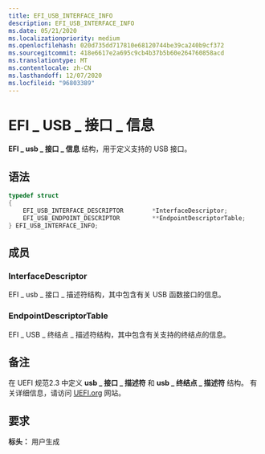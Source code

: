 ```yaml
---
title: EFI_USB_INTERFACE_INFO
description: EFI_USB_INTERFACE_INFO
ms.date: 05/21/2020
ms.localizationpriority: medium
ms.openlocfilehash: 020d735dd717810e68120744be39ca240b9cf372
ms.sourcegitcommit: 418e6617e2a695c9cb4b37b5b60e264760858acd
ms.translationtype: MT
ms.contentlocale: zh-CN
ms.lasthandoff: 12/07/2020
ms.locfileid: "96803389"
---
```

# <a name="efi_usb_interface_info"></a>EFI \_ USB \_ 接口 \_ 信息

**EFI \_ usb \_ 接口 \_ 信息** 结构，用于定义支持的 USB 接口。

## <a name="syntax"></a>语法

```cpp
typedef struct
{
    EFI_USB_INTERFACE_DESCRIPTOR        *InterfaceDescriptor;
    EFI_USB_ENDPOINT_DESCRIPTOR         **EndpointDescriptorTable;
} EFI_USB_INTERFACE_INFO;
```

## <a name="members"></a>成员

### <a name="interfacedescriptor"></a>InterfaceDescriptor

EFI \_ usb \_ 接口 \_ 描述符结构，其中包含有关 USB 函数接口的信息。

### <a name="endpointdescriptortable"></a>EndpointDescriptorTable

EFI \_ USB \_ 终结点 \_ 描述符结构，其中包含有关支持的终结点的信息。

## <a name="remarks"></a>备注

在 UEFI 规范2.3 中定义 **usb \_ 接口 \_ 描述符** 和 **usb \_ 终结点 \_ 描述符** 结构。 有关详细信息，请访问 [UEFI.org](https://uefi.org/specifications) 网站。

## <a name="requirements"></a>要求

**标头：** 用户生成
